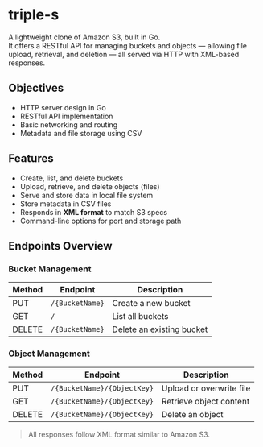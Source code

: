 # triple-s

A lightweight clone of Amazon S3, built in Go.  
It offers a RESTful API for managing buckets and objects — allowing file upload, retrieval, and deletion — all served via HTTP with XML-based responses.

## Objectives

- HTTP server design in Go
- RESTful API implementation
- Basic networking and routing
- Metadata and file storage using CSV

## Features

- Create, list, and delete buckets
- Upload, retrieve, and delete objects (files)
- Serve and store data in local file system
- Store metadata in CSV files
- Responds in **XML format** to match S3 specs
- Command-line options for port and storage path

## Endpoints Overview

### Bucket Management

| Method | Endpoint         | Description                  |
|--------|------------------|------------------------------|
| PUT    | `/{BucketName}`  | Create a new bucket          |
| GET    | `/`              | List all buckets             |
| DELETE | `/{BucketName}`  | Delete an existing bucket    |

### Object Management

| Method | Endpoint                   | Description              |
|--------|----------------------------|--------------------------|
| PUT    | `/{BucketName}/{ObjectKey}`| Upload or overwrite file |
| GET    | `/{BucketName}/{ObjectKey}`| Retrieve object content  |
| DELETE | `/{BucketName}/{ObjectKey}`| Delete an object         |

> All responses follow XML format similar to Amazon S3.
